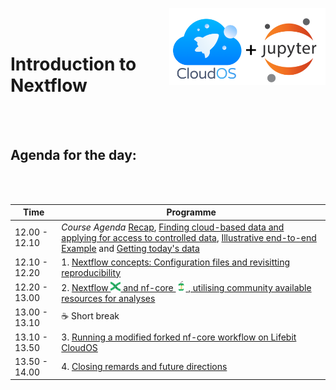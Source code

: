 
<p align="center">
  <img src="https://github.com/lifebit-ai/jax-jupyter/raw/master/img/cloudos_x_jupy.png"  width="250" align="right" >
</p>
<br/><br/>


# Introduction to Nextflow

<br/><br/>


## Agenda for the day:

<br/><br/>

| Time        | Programme       |
| ----------- | --------------------------------------------------------------------------- |
| 12.00 - 12.10 | _Course Agenda_ [Recap](https://github.com/lifebit-ai/dry-bench-skills-for-researchers/blob/main/classes/class_5/Dry-Bench-Skills-Recap.md), [Finding cloud-based data and applying for access to controlled data](https://github.com/lifebit-ai/dry-bench-skills-for-researchers/blob/main/classes/class_5/Cloud-Data-Access.md), [Illustrative end-to-end Example](https://github.com/lifebit-ai/dry-bench-skills-for-researchers/blob/main/classes/class_5/Illustrative-Example.md) and [Getting today's data](https://github.com/lifebit-ai/dry-bench-skills-for-researchers/blob/main/classes/class_5/Getting-todays-data.md)|
| 12.10 - 12.20 | 1. [Nextflow concepts: Configuration files and revisitting reproducibility]() |
| 12.20 - 13.00 | 2. [Nextflow <img src="https://github.com/cgpu/staries/raw/master/assets/logos/nextflow.png"  width="16">  and nf-core <img src="https://github.com/cgpu/staries/raw/master/assets/logos/nf-core.png"  width="16"> , utilising community available resources for analyses]() |
| 13.00 - 13.10 |:coffee: Short break |
| 13.10 - 13.50 | 3. [Running a modified forked nf-core workflow on Lifebit CloudOS]()
| 13.50 - 14.00 | 4. [Closing remards and future directions]()

<br/><br/>
